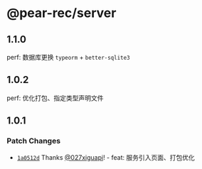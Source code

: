 # @pear-rec/server

## 1.1.0

perf: 数据库更换 `typeorm` + `better-sqlite3`

## 1.0.2

perf: 优化打包、指定类型声明文件

## 1.0.1

### Patch Changes

- [`1a0512d`](https://github.com/027xiguapi/pear-rec/commit/1a0512d398844f481d84c8e62a3a3150dfed0535) Thanks [@027xiguapi](https://github.com/027xiguapi)! - feat: 服务引入页面、打包优化
